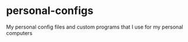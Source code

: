 # personal-configs
My personal config files and custom programs that I use for my personal computers
